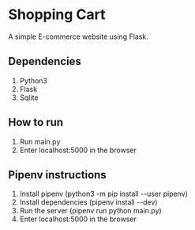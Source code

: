 # Shopping Cart  
A simple E-commerce website using Flask.

  
## Dependencies ##
1. Python3
2. Flask
3. Sqlite

## How to run ##
1. Run main.py
2. Enter localhost:5000 in the browser

## Pipenv instructions ##
1. Install pipenv (python3 -m pip install --user pipenv)
2. Install dependencies (pipenv install --dev)
3. Run the server (pipenv run python main.py)
4. Enter localhost:5000 in the browser


